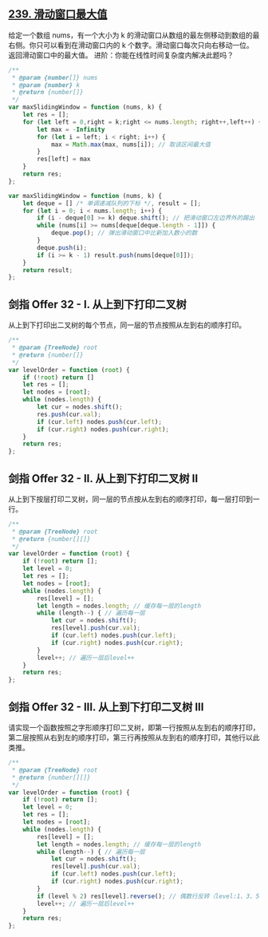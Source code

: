 ## [239. 滑动窗口最大值](https://leetcode-cn.com/problems/sliding-window-maximum/submissions/)
给定一个数组 nums，有一个大小为 k 的滑动窗口从数组的最左侧移动到数组的最右侧。你只可以看到在滑动窗口内的 k 个数字。滑动窗口每次只向右移动一位。返回滑动窗口中的最大值。
进阶：你能在线性时间复杂度内解决此题吗？
 
```js
/**
 * @param {number[]} nums
 * @param {number} k
 * @return {number[]}
 */
var maxSlidingWindow = function (nums, k) {
    let res = [];
    for (let left = 0,right = k;right <= nums.length; right++,left++) { // 遍历每个区间
        let max = -Infinity
        for (let i = left; i < right; i++) {
            max = Math.max(max, nums[i]); // 取该区间最大值
        }
        res[left] = max
    }
    return res;
};

var maxSlidingWindow = function (nums, k) {
    let deque = [] /* 单调递减队列的下标 */, result = [];
    for (let i = 0; i < nums.length; i++) {
        if (i - deque[0] >= k) deque.shift(); // 把滑动窗口左边界外的踢出
        while (nums[i] >= nums[deque[deque.length - 1]]) {
            deque.pop(); // 弹出滑动窗口中比新加入数小的数
        }
        deque.push(i);
        if (i >= k - 1) result.push(nums[deque[0]]);
    }
    return result;
};
```

## 剑指 Offer 32 - I. 从上到下打印二叉树
从上到下打印出二叉树的每个节点，同一层的节点按照从左到右的顺序打印。

```js
/**
 * @param {TreeNode} root
 * @return {number[]}
 */
var levelOrder = function (root) {
    if (!root) return []
    let res = [];
    let nodes = [root];
    while (nodes.length) {
        let cur = nodes.shift();
        res.push(cur.val);
        if (cur.left) nodes.push(cur.left);
        if (cur.right) nodes.push(cur.right);
    }
    return res;
};
```

## 剑指 Offer 32 - II. 从上到下打印二叉树 II
从上到下按层打印二叉树，同一层的节点按从左到右的顺序打印，每一层打印到一行。

```js
/**
 * @param {TreeNode} root
 * @return {number[][]}
 */
var levelOrder = function (root) {
    if (!root) return [];
    let level = 0;
    let res = [];
    let nodes = [root];
    while (nodes.length) {
        res[level] = [];
        let length = nodes.length; // 缓存每一层的length 
        while (length--) { // 遍历每一层
            let cur = nodes.shift();
            res[level].push(cur.val);
            if (cur.left) nodes.push(cur.left);
            if (cur.right) nodes.push(cur.right);
        }
        level++; // 遍历一层后level++
    }
    return res;
};
```

## 剑指 Offer 32 - III. 从上到下打印二叉树 III
请实现一个函数按照之字形顺序打印二叉树，即第一行按照从左到右的顺序打印，第二层按照从右到左的顺序打印，第三行再按照从左到右的顺序打印，其他行以此类推。

```js
/**
 * @param {TreeNode} root
 * @return {number[][]}
 */
var levelOrder = function (root) {
    if (!root) return [];
    let level = 0;
    let res = [];
    let nodes = [root];
    while (nodes.length) {
        res[level] = [];
        let length = nodes.length; // 缓存每一层的length 
        while (length--) { // 遍历每一层
            let cur = nodes.shift();
            res[level].push(cur.val);
            if (cur.left) nodes.push(cur.left);
            if (cur.right) nodes.push(cur.right);
        }
        if (level % 2) res[level].reverse(); // 偶数行反转（level:1、3、5...）
        level++; // 遍历一层后level++
    }
    return res;
};
```